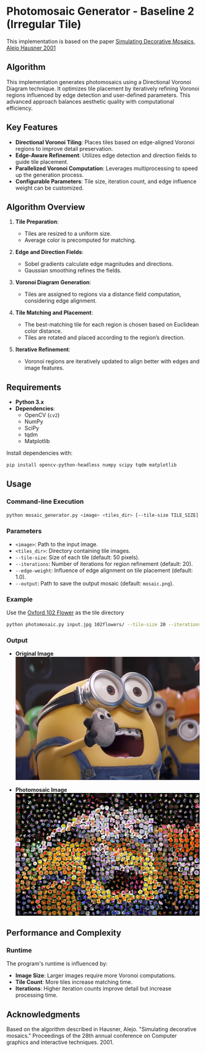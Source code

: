 # Photomosaic Generator - Baseline 2 (Irregular Tile)

This implementation is based on the paper [Simulating Decorative Mosaics, Alejo Hausner 2001](https://dl.acm.org/doi/pdf/10.1145/383259.383327)


## Algorithm

This implementation generates photomosaics using a Directional Voronoi Diagram technique. It optimizes tile placement by iteratively refining Voronoi regions influenced by edge detection and user-defined parameters. This advanced approach balances aesthetic quality with computational efficiency.


## Key Features

- **Directional Voronoi Tiling**: Places tiles based on edge-aligned Voronoi regions to improve detail preservation.
- **Edge-Aware Refinement**: Utilizes edge detection and direction fields to guide tile placement.
- **Parallelized Voronoi Computation**: Leverages multiprocessing to speed up the generation process.
- **Configurable Parameters**: Tile size, iteration count, and edge influence weight can be customized.

## Algorithm Overview

1. **Tile Preparation**:
   - Tiles are resized to a uniform size.
   - Average color is precomputed for matching.

2. **Edge and Direction Fields**:
   - Sobel gradients calculate edge magnitudes and directions.
   - Gaussian smoothing refines the fields.

3. **Voronoi Diagram Generation**:
   - Tiles are assigned to regions via a distance field computation, considering edge alignment.

4. **Tile Matching and Placement**:
   - The best-matching tile for each region is chosen based on Euclidean color distance.
   - Tiles are rotated and placed according to the region’s direction.

5. **Iterative Refinement**:
   - Voronoi regions are iteratively updated to align better with edges and image features.

## Requirements

- **Python 3.x**
- **Dependencies**: 
   - OpenCV (`cv2`)
   - NumPy
   - SciPy
   - tqdm
   - Matplotlib

Install dependencies with:
```bash
pip install opencv-python-headless numpy scipy tqdm matplotlib
```

## Usage

### Command-line Execution

```bash
python mosaic_generator.py <image> <tiles_dir> [--tile-size TILE_SIZE] [--iterations ITERATIONS] [--edge-weight EDGE_WEIGHT] [--output OUTPUT]
```

### Parameters

- `<image>`: Path to the input image.
- `<tiles_dir>`: Directory containing tile images.
- `--tile-size`: Size of each tile (default: 50 pixels).
- `--iterations`: Number of iterations for region refinement (default: 20).
- `--edge-weight`: Influence of edge alignment on tile placement (default: 1.0).
- `--output`: Path to save the output mosaic (default: `mosaic.png`).

### Example
Use the [Oxford 102 Flower](https://www.robots.ox.ac.uk/~vgg/data/flowers/102/) as the tile directory

```bash
python photomosaic.py input.jpg 102flowers/ --tile-size 20 --iterations 20 --edge-weight 1.0 --output mosaic.png
```

### Output
- **Original Image**
![alt text](./1.jpg)

- **Photomosaic Image**
![mosaic](./mosaic.png)

## Performance and Complexity

### Runtime

The program's runtime is influenced by:
- **Image Size**: Larger images require more Voronoi computations.
- **Tile Count**: More tiles increase matching time.
- **Iterations**: Higher iteration counts improve detail but increase processing time.

## Acknowledgments
Based on the algorithm described in Hausner, Alejo. "Simulating decorative mosaics." Proceedings of the 28th annual conference on Computer graphics and interactive techniques. 2001.

